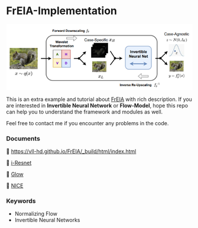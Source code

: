 # FrEIA-Implementation

<p align="center">
  <img src='imgs/inn.png'>
</p>


This is an extra example and tutorial about [FrEIA](https://github.com/VLL-HD/FrEIA) with rich description. If you are interested in **Invertible Neural Network** or **Flow-Model**,  hope this repo can help you to understand the framework and modules as well.

Feel free to contact me if you encounter any problems in the code.

### Documents

:link: https://vll-hd.github.io/FrEIA/_build/html/index.html

:link: [i-Resnet](https://arxiv.org/abs/1811.00995)

:link: [Glow](https://arxiv.org/abs/1807.03039)

:link: [NICE](https://arxiv.org/abs/1410.8516)


### Keywords
- Normalizing Flow
- Invertible Neural Networks
